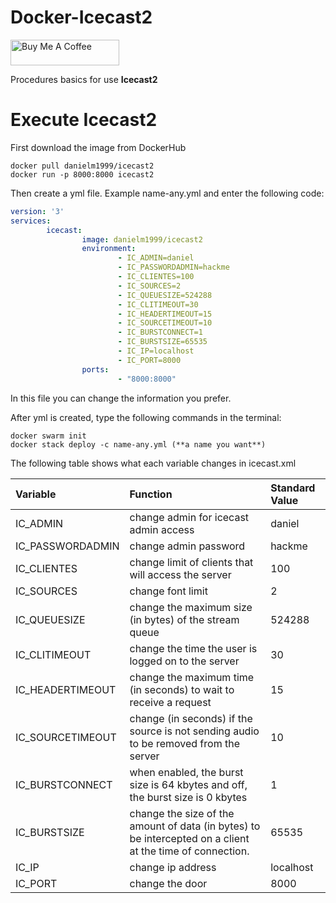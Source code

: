 # Docker-Icecast2

<a href="https://www.buymeacoffee.com/danielmelonari" target="_blank"><img src="https://cdn.buymeacoffee.com/buttons/default-orange.png" alt="Buy Me A Coffee" height="41" width="174"></a>

Procedures basics for use **Icecast2**

# Execute Icecast2

First download the image from DockerHub

```shell
docker pull danielm1999/icecast2
docker run -p 8000:8000 icecast2
```

Then create a yml file. Example name-any.yml and enter the following code:

```yml
version: '3'
services:
        icecast:
                image: danielm1999/icecast2
                environment:
                        - IC_ADMIN=daniel
                        - IC_PASSWORDADMIN=hackme
                        - IC_CLIENTES=100
                        - IC_SOURCES=2
                        - IC_QUEUESIZE=524288
                        - IC_CLITIMEOUT=30
                        - IC_HEADERTIMEOUT=15
                        - IC_SOURCETIMEOUT=10
                        - IC_BURSTCONNECT=1
                        - IC_BURSTSIZE=65535
                        - IC_IP=localhost
                        - IC_PORT=8000
                ports:
                        - "8000:8000"
```

In this file you can change the information you prefer.

After yml is created, type the following commands in the terminal:

```shell
docker swarm init
docker stack deploy -c name-any.yml (**a name you want**)
```

The following table shows what each variable changes in icecast.xml

| **Variable** | **Function** | **Standard Value** |
| :----------- | :----------- | :----------------- |
| IC_ADMIN     | change admin for icecast admin access | daniel |
| IC_PASSWORDADMIN | change admin password | hackme |
| IC_CLIENTES | change limit of clients that will access the server | 100 |
| IC_SOURCES | change font limit | 2 |
| IC_QUEUESIZE | change the maximum size (in bytes) of the stream queue | 524288 |
| IC_CLITIMEOUT | change the time the user is logged on to the server | 30 |
| IC_HEADERTIMEOUT | change the maximum time (in seconds) to wait to receive a request | 15 |
| IC_SOURCETIMEOUT | change (in seconds) if the source is not sending audio to be removed from the server | 10 |
| IC_BURSTCONNECT | when enabled, the burst size is 64 kbytes and off, the burst size is 0 kbytes | 1 |
| IC_BURSTSIZE | change the size of the amount of data (in bytes) to be intercepted on a client at the time of connection. | 65535 |
| IC_IP | change ip address | localhost | 
| IC_PORT | change the door | 8000 |


